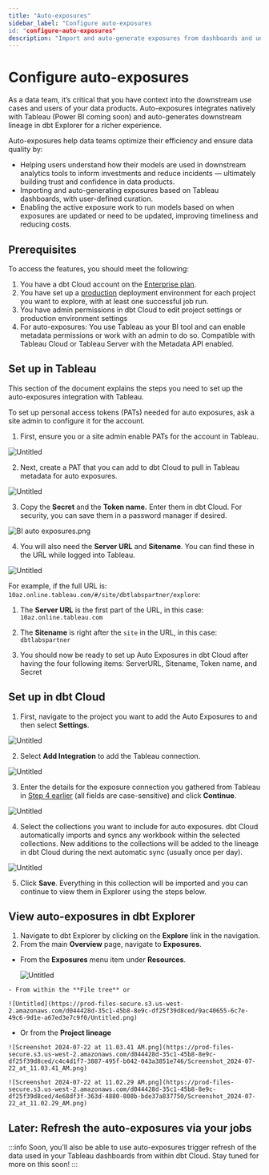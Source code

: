 ```yaml
---
title: "Auto-exposures"
sidebar_label: "Configure auto-exposures
id: "configure-auto-exposures"
description: "Import and auto-generate exposures from dashboards and understand how models are used in downstream tools for a richer lineage."
---
```


# Configure auto-exposures <Lifecycle status='beta' />

As a data team, it’s critical that you have context into the downstream use cases and users of your data products. Auto-exposures integrates natively with Tableau (Power BI coming soon) and auto-generates downstream lineage in dbt Explorer for a richer experience.

Auto-exposures help data teams optimize their efficiency and ensure data quality by:

- Helping users understand how their models are used in downstream analytics tools to inform investments and reduce incidents — ultimately building trust and confidence in data products.
- Importing and auto-generating exposures based on Tableau dashboards, with user-defined curation.
- Enabling the active exposure work to run models based on when exposures are updated or need to be updated, improving timeliness and reducing costs.

## Prerequisites

To access the features, you should meet the following:

1. You have a dbt Cloud account on the [Enterprise plan](https://www.getdbt.com/pricing/).
2. You have set up a [production](/docs/deploy/deploy-environments#set-as-production-environment) deployment environment for each project you want to explore, with at least one successful job run. 
3. You have admin permissions in dbt Cloud to edit project settings or production environment settings
4. For auto-exposures: You use Tableau as your BI tool and can enable metadata permissions or work with an admin to do so. Compatible with Tableau Cloud or Tableau Server with the Metadata API enabled. 

## Set up in Tableau

This section of the document explains the steps you need to set up the auto-exposures integration with Tableau.

To set up personal access tokens (PATs) needed for auto exposures, ask a site admin to configure it for the account. 

1. First, ensure you or a site admin enable PATs for the account in Tableau.

![Untitled](https://prod-files-secure.s3.us-west-2.amazonaws.com/d044428d-35c1-45b8-8e9c-df25f39d8ced/72097e01-3d7a-4261-992a-153157288e3d/Untitled.png)

2. Next, create a PAT that you can add to dbt Cloud to pull in Tableau metadata for auto exposures.

![Untitled](https://prod-files-secure.s3.us-west-2.amazonaws.com/d044428d-35c1-45b8-8e9c-df25f39d8ced/29cdf61d-b8df-4df2-b869-981424c111bc/Untitled.png)

3. Copy the **Secret** and the **Token name.** Enter them in dbt Cloud. For security, you can save them in a password manager if desired.

![BI auto exposures.png](https://prod-files-secure.s3.us-west-2.amazonaws.com/d044428d-35c1-45b8-8e9c-df25f39d8ced/aedc22d5-eae1-436a-ad1c-3572634c932c/BI_auto_exposures.png)

4. You will also need the **Server URL** and **Sitename**. You can find these in the URL while logged into Tableau.

![Untitled](https://prod-files-secure.s3.us-west-2.amazonaws.com/d044428d-35c1-45b8-8e9c-df25f39d8ced/2c315203-d6d0-448c-b972-2646c4a4d2ec/Untitled.png)

For example, if the full URL is: `10az.online.tableau.com/#/site/dbtlabspartner/explore`:

1. The **Server URL** is the first part of the URL, in this case: `10az.online.tableau.com`
2. The **Sitename** is right after the `site` in the URL, in this case: `dbtlabspartner` 

3. You should now be ready to set up Auto Exposures in dbt Cloud after having the four following items: ServerURL, Sitename, Token name, and Secret

## Set up in dbt Cloud

1. First, navigate to the project you want to add the Auto Exposures to and then select **Settings**.

![Untitled](https://prod-files-secure.s3.us-west-2.amazonaws.com/d044428d-35c1-45b8-8e9c-df25f39d8ced/65200e61-8b1e-45c8-bcf0-e1a3aeaedb07/Untitled.png)

2. Select **Add Integration** to add the Tableau connection.

![Untitled](https://prod-files-secure.s3.us-west-2.amazonaws.com/d044428d-35c1-45b8-8e9c-df25f39d8ced/7c8becaf-da99-4efc-8757-eb29dcc06e9b/Untitled.png)

3. Enter the details for the exposure connection you gathered from Tableau in [Step 4 earlier](https://www.notion.so/Beta-Tableau-auto-exposures-4dc682d7bdda4aa892d29aa65b684fe9?pvs=21) (all fields are case-sensitive) and click **Continue**.

![Untitled](https://prod-files-secure.s3.us-west-2.amazonaws.com/d044428d-35c1-45b8-8e9c-df25f39d8ced/aa27b67b-b6ec-467c-9da8-9d091dc88f30/Untitled.png)

4. Select the collections you want to include for auto exposures. dbt Cloud automatically imports and syncs any workbook within the selected collections. New additions to the collections will be added to the lineage in dbt Cloud during the next automatic sync (usually once per day).

![Untitled](https://prod-files-secure.s3.us-west-2.amazonaws.com/d044428d-35c1-45b8-8e9c-df25f39d8ced/2918c6ea-4d92-4114-91cb-35657600a982/Untitled.png)

5. Click **Save**. Everything in this collection will be imported and you can continue to view them in Explorer using the steps below. 

## View auto-exposures in dbt Explorer

1. Navigate to dbt Explorer by clicking on the **Explore** link in the navigation.
2. From the main **Overview** page, navigate to **Exposures**.

<!-- turn to expandables -->
   - From the **Exposures** menu item under **Resources**.
        
        ![Untitled](https://prod-files-secure.s3.us-west-2.amazonaws.com/d044428d-35c1-45b8-8e9c-df25f39d8ced/e1276e11-afb6-441b-b48d-20c01705a0bc/Untitled.png)
        
    - From within the **File tree** or 
    
    ![Untitled](https://prod-files-secure.s3.us-west-2.amazonaws.com/d044428d-35c1-45b8-8e9c-df25f39d8ced/9ac40655-6c7e-49c6-9d1e-a67ed3e7c9f0/Untitled.png)
    
   - Or from the **Project lineage**
    
    ![Screenshot 2024-07-22 at 11.03.41 AM.png](https://prod-files-secure.s3.us-west-2.amazonaws.com/d044428d-35c1-45b8-8e9c-df25f39d8ced/c4c4d1f7-3887-495f-b042-043a3851e746/Screenshot_2024-07-22_at_11.03.41_AM.png)
    
    ![Screenshot 2024-07-22 at 11.02.29 AM.png](https://prod-files-secure.s3.us-west-2.amazonaws.com/d044428d-35c1-45b8-8e9c-df25f39d8ced/4e68df3f-363d-4880-808b-bde37a837750/Screenshot_2024-07-22_at_11.02.29_AM.png)
    
## Later: Refresh the auto-exposures via your jobs

:::info
Soon, you’ll also be able to use auto-exposures trigger refresh of the data used in your Tableau dashboards from within dbt Cloud. Stay tuned for more on this soon!
:::
